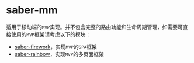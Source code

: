 saber-mm
===

适用于移动端的`MVP`实现。并不包含完整的路由功能和生命周期管理，如需要可直接使用的`MVP`框架请考虑以下的模块：

* [saber-firework](https://github.com/ecomfe/saber-firework)，实现`MVP`的`SPA`框架
* [saber-rainbow](https://github.com/ecomfe/saber-rainbow)，实现`MVP`的多页面框架
